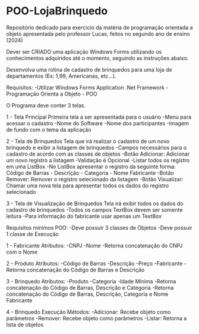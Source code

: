 # POO-LojaBrinquedo

Repositório dedicado para exercicio da matéria de programação orientada a objeto apresentada pelo professor Lucas, feitos no segundo ano de ensino (2024)

Dever ser CRIADO uma aplicação Windows Forms  utilizando os conhecimentos adquiridos até o momento, seguindo as instruções abaixo.

Desenvolva uma rotina de cadastro de brinquedos para uma loja de departamentos (Ex: 1,99, Americanas, etc...).

Requisitos:
-Utilizar Windows Forms Application .Net Framework
-Programação Orienta a Objeto - POO

O Programa deve conter 3 telas.

1 - Tela Principal
Primeira tela a ser apresentada para o usuário
-Menu para acessar o cadastro
-Nome do Software
-Nome dos participantes
-Imagem de fundo com o tema da aplicação

2 - Tela de Brinquedos
Tela que irá realizar o cadastro de um novo brinquedo e exibir a listagem de brinquedos
-Campos necessários para o cadastro de acordo com as classes de objetos
-Botão Adicionar: Adicionar um novo registro a listagem
-Validação é Opcional
-Listar todos os registro em uma ListBox
-No ListBox apresentar o registro da seguinte forma: Código de Barras  - Descrição - Categoria - Nome Fabricante
-Botão Remover: Remover o registro selecionado da listagem
-Botão Visualizar: Chamar uma nova tela para apresentar todos os dados do registro selecionado

3 - Tela de Visualização de Brinquedos
Tela irá exibir todos os dados do cadastro de brinquedos
-Todos os campos TextBox devem ser somente leitura
-Para informação do fabricante usar apenas um TextBox

Requisitos mínimos POO:
-Deve possuir 3 classes de Objetos
-Deve possuir 1 classe de Execução

1 - Fabricante
Atributos:
-CNPJ
-Nome
-Retorna concatenação do CNPJ com o Nome

2 - Produto
Atributos:
-Código de Barras
-Descrição
-Preço
-Fabricante
-Retorna concatenação do Código de Barras e Descrição

3 - Brinquedo
Atributos:
-Produto
-Categoria
-Idade Mínima
-Retorna concatenação do Código de Barras, Descrição e Categoria
-Retorna concatenação do Código de Barras, Descrição, Categoria e Nome Fabricante

4 - Brinquedo Execução
Métodos:
-Adicionar: Recebe objeto como parâmetros
-Remover: Recebe objeto como parâmetros
-Listar: Retorna a lista de objetos
